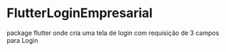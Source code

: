 # FlutterLoginEmpresarial
package flutter onde cria uma tela de login com requisição de 3 campos para Login
